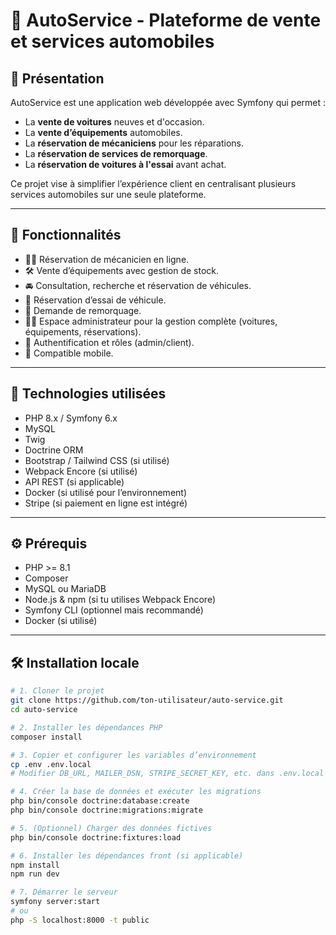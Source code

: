 # 🚗 AutoService - Plateforme de vente et services automobiles

## 📌 Présentation

AutoService est une application web développée avec Symfony qui permet :
- La **vente de voitures** neuves et d'occasion.
- La **vente d’équipements** automobiles.
- La **réservation de mécaniciens** pour les réparations.
- La **réservation de services de remorquage**.
- La **réservation de voitures à l'essai** avant achat.

Ce projet vise à simplifier l’expérience client en centralisant plusieurs services automobiles sur une seule plateforme.

---

## 🚀 Fonctionnalités

- 👨‍🔧 Réservation de mécanicien en ligne.
- 🛠️ Vente d’équipements avec gestion de stock.
- 🚘 Consultation, recherche et réservation de véhicules.
- 🧪 Réservation d’essai de véhicule.
- 🚛 Demande de remorquage.
- 👨‍💼 Espace administrateur pour la gestion complète (voitures, équipements, réservations).
- 🔐 Authentification et rôles (admin/client).
- 📱 Compatible mobile.

---

## 🧰 Technologies utilisées

- PHP 8.x / Symfony 6.x
- MySQL
- Twig
- Doctrine ORM
- Bootstrap / Tailwind CSS (si utilisé)
- Webpack Encore (si utilisé)
- API REST (si applicable)
- Docker (si utilisé pour l’environnement)
- Stripe (si paiement en ligne est intégré)

---

## ⚙️ Prérequis

- PHP >= 8.1
- Composer
- MySQL ou MariaDB
- Node.js & npm (si tu utilises Webpack Encore)
- Symfony CLI (optionnel mais recommandé)
- Docker (si utilisé)

---

## 🛠️ Installation locale

```bash
# 1. Cloner le projet
git clone https://github.com/ton-utilisateur/auto-service.git
cd auto-service

# 2. Installer les dépendances PHP
composer install

# 3. Copier et configurer les variables d’environnement
cp .env .env.local
# Modifier DB_URL, MAILER_DSN, STRIPE_SECRET_KEY, etc. dans .env.local

# 4. Créer la base de données et exécuter les migrations
php bin/console doctrine:database:create
php bin/console doctrine:migrations:migrate

# 5. (Optionnel) Charger des données fictives
php bin/console doctrine:fixtures:load

# 6. Installer les dépendances front (si applicable)
npm install
npm run dev

# 7. Démarrer le serveur
symfony server:start
# ou
php -S localhost:8000 -t public



